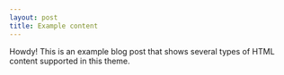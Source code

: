 ```yaml
---
layout: post
title: Example content
---
```



<div class="message">
  Howdy! This is an example blog post that shows several types of HTML content supported in this theme.
</div>

